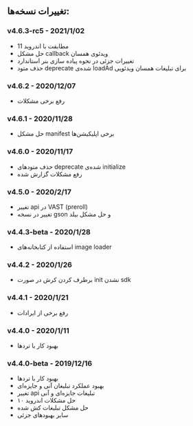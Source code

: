 ## تغییرات نسخه‌ها:

### v4.6.3-rc5 - 2021/1/02
* مطابقت با اندروید 11
* حل مشکل callback ویدئوی همسان
* تغییرات جزئی در نحوه پیاده سازی بنر استاندارد
* حذف متود deprecate شده‌ی loadAd برای تبلیغات همسان ویدئویی

### v4.6.2 - 2020/12/07
* رفع برخی مشکلات

### v4.6.1 - 2020/11/28
* حل مشکل manifest برخی اپلیکیشن‌ها

### v4.6.0 - 2020/11/17
* حذف متودهای deprecate شده‌ی initialize
* رفع مشکلات گزارش شده

### v4.5.0 - 2020/2/17
* تغییر api در VAST (preroll)
* تغییر در نسخه gson و حل مشکل بیلد

### v4.4.3-beta - 2020/1/28
* استفاده از کتابخانه‌های image loader

### v4.4.2 - 2020/1/26
* برطرف کردن کرش در صورت init نشدن sdk

### v4.4.1 - 2020/1/21
* رفغ برخی از ایرادات

### v4.4.0 - 2020/1/11
* بهبود کار با تردها

### v4.4.0-beta - 2019/12/16
* بهبود کار با تردها
* بهبود عملکرد تبلیغان آنی و جایزه‌ای
* تغییر api تبلیغات جایزه‌ای و آنی
* حل مشکلات اندروید ۱۰
* حل مشکل تبلیغات کش شده
* سایر بهبودهای جزئی

